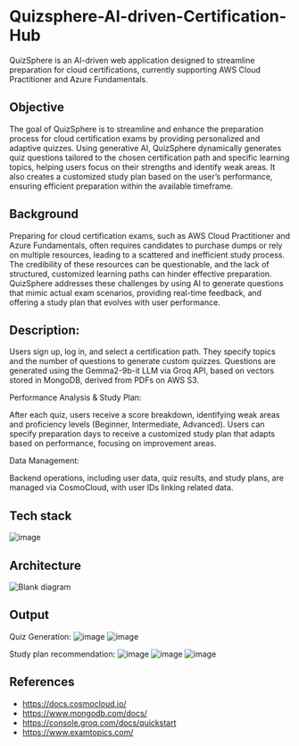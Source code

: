 # Quizsphere-AI-driven-Certification-Hub
QuizSphere is an AI-driven web application designed to streamline preparation for cloud certifications, currently supporting AWS Cloud Practitioner and Azure Fundamentals.
## Objective
The goal of QuizSphere is to streamline and enhance the preparation process for cloud certification exams by providing personalized and adaptive quizzes. Using generative AI, QuizSphere dynamically generates quiz questions tailored to the chosen certification path and specific learning topics, helping users focus on their strengths and identify weak areas. It also creates a customized study plan based on the user’s performance, ensuring efficient preparation within the available timeframe.
## Background
Preparing for cloud certification exams, such as AWS Cloud Practitioner and Azure Fundamentals, often requires candidates to purchase dumps or rely on multiple resources, leading to a scattered and inefficient study process. The credibility of these resources can be questionable, and the lack of structured, customized learning paths can hinder effective preparation. QuizSphere addresses these challenges by using AI to generate questions that mimic actual exam scenarios, providing real-time feedback, and offering a study plan that evolves with user performance.

## Description:

Users sign up, log in, and select a certification path.
They specify topics and the number of questions to generate custom quizzes.
Questions are generated using the Gemma2-9b-it LLM via Groq API, based on vectors stored in MongoDB, derived from PDFs on AWS S3.

Performance Analysis & Study Plan:

After each quiz, users receive a score breakdown, identifying weak areas and proficiency levels (Beginner, Intermediate, Advanced).
Users can specify preparation days to receive a customized study plan that adapts based on performance, focusing on improvement areas.

Data Management:

Backend operations, including user data, quiz results, and study plans, are managed via CosmoCloud, with user IDs linking related data.
## Tech stack
![image](https://github.com/user-attachments/assets/55a3a962-64d0-4c1f-97a7-a1ead54776e5)

## Architecture
![Blank diagram](https://github.com/user-attachments/assets/9cbaae2f-e84c-488d-831f-e44fb3ec8f4a)
## Output
Quiz Generation:
![image](https://github.com/user-attachments/assets/2c0d5f60-04d8-4693-b0e9-0db04fe8397a)
![image](https://github.com/user-attachments/assets/07fd9ddf-e2bc-4be9-9523-18ecd16a7ad7)

Study plan recommendation:
![image](https://github.com/user-attachments/assets/5b701b7e-c9a2-4f79-aab1-460f2ab1b996)
![image](https://github.com/user-attachments/assets/b488c9f0-3a77-47b5-96b5-bb544cb8162d)
![image](https://github.com/user-attachments/assets/02a152ec-8dc6-4e37-a0d2-7532e6b851f4)

## References
- https://docs.cosmocloud.io/
- https://www.mongodb.com/docs/
- https://console.groq.com/docs/quickstart
- https://www.examtopics.com/
